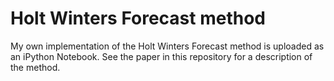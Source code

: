 # Holt Winters Forecast method
My own implementation of the Holt Winters Forecast method is uploaded as an iPython Notebook. See the paper in this repository for a description of the method.
